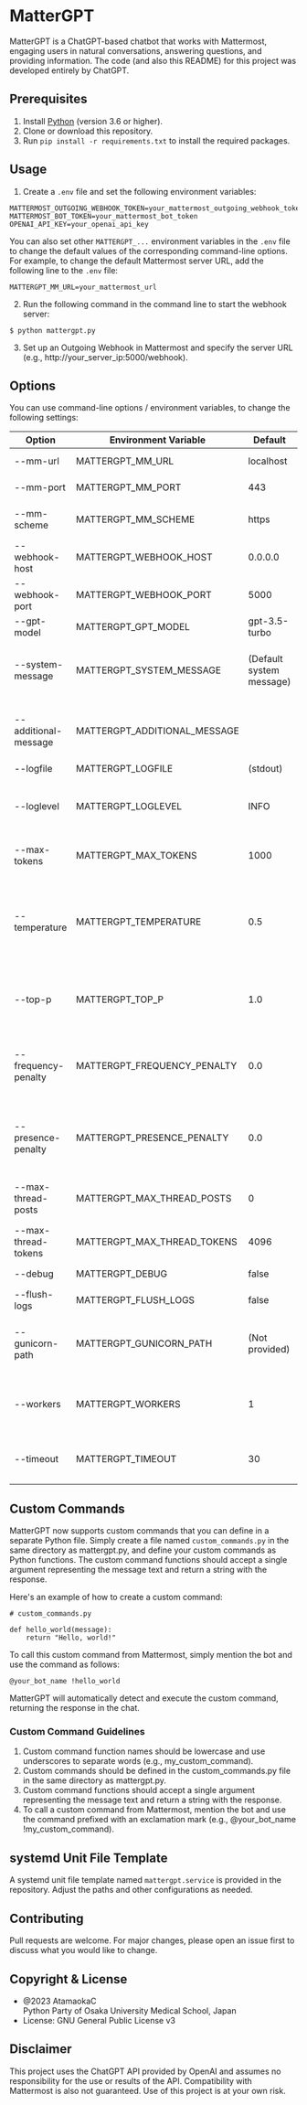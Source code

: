 # MatterGPT

MatterGPT is a ChatGPT-based chatbot that works with Mattermost, engaging users in natural conversations, answering questions, and providing information.
The code (and also this README) for this project was developed entirely by ChatGPT.

## Prerequisites

1. Install [Python](https://www.python.org/downloads/) (version 3.6 or higher).
2. Clone or download this repository.
3. Run `pip install -r requirements.txt` to install the required packages.

## Usage

1. Create a `.env` file and set the following environment variables:

```
MATTERMOST_OUTGOING_WEBHOOK_TOKEN=your_mattermost_outgoing_webhook_token
MATTERMOST_BOT_TOKEN=your_mattermost_bot_token
OPENAI_API_KEY=your_openai_api_key
```

You can also set other `MATTERGPT_...` environment variables in the `.env` file to change the default values of the corresponding command-line options. 
For example, to change the default Mattermost server URL, add the following line to the `.env` file:

```
MATTERGPT_MM_URL=your_mattermost_url
```

2. Run the following command in the command line to start the webhook server:

```
$ python mattergpt.py
```

3. Set up an Outgoing Webhook in Mattermost and specify the server URL (e.g., http://your_server_ip:5000/webhook).

## Options

You can use command-line options / environment variables, to change the following settings:

| Option                 | Environment Variable         | Default                 | Description                                                                                                          |
|------------------------|------------------------------|-------------------------|----------------------------------------------------------------------------------------------------------------------|
| --mm-url               | MATTERGPT_MM_URL             | localhost               | Mattermost server URL                                                                                                |
| --mm-port              | MATTERGPT_MM_PORT            | 443                     | Mattermost server port                                                                                               |
| --mm-scheme            | MATTERGPT_MM_SCHEME          | https                  | Mattermost server scheme (http or https)                                                                             |
| --webhook-host         | MATTERGPT_WEBHOOK_HOST       | 0.0.0.0                 | Webhook listening host                                                                                               |
| --webhook-port         | MATTERGPT_WEBHOOK_PORT       | 5000                    | Webhook listening port                                                                                               |
| --gpt-model            | MATTERGPT_GPT_MODEL          | gpt-3.5-turbo           | OpenAI ChatGPT model                                                                                                 |
| --system-message       | MATTERGPT_SYSTEM_MESSAGE     | (Default system message)| The system message to include at the beginning of the conversation                                                   |
| --additional-message   | MATTERGPT_ADDITIONAL_MESSAGE |                         | An additional message to include at the beginning of the conversation                                                 |
| --logfile              | MATTERGPT_LOGFILE            | (stdout)                | Path to log file                                                                                                     |
| --loglevel             | MATTERGPT_LOGLEVEL           | INFO                    | Logging level (DEBUG, INFO, WARNING, ERROR, CRITICAL)                                                                |
| --max-tokens           | MATTERGPT_MAX_TOKENS         | 1000                    | Maximum tokens for the generated text                                                                                |
| --temperature          | MATTERGPT_TEMPERATURE        | 0.5                     | Temperature for the generated text (higher values make the output more diverse, lower values make it more conservative) |
| --top-p                | MATTERGPT_TOP_P              | 1.0                     | The value of top_p for the generated text (float between 0 and 1)                                                     |
| --frequency-penalty    | MATTERGPT_FREQUENCY_PENALTY  | 0.0                     | The value of frequency_penalty for the generated text (float between -2 and 2)                                        |
| --presence-penalty     | MATTERGPT_PRESENCE_PENALTY   | 0.0                     | The value of presence_penalty for the generated text (float between -2 and 2)                                         |
| --max-thread-posts     | MATTERGPT_MAX_THREAD_POSTS   | 0                       | Maximum number of posts to fetch in a thread (0 means unlimited)                                                      |
| --max-thread-tokens    | MATTERGPT_MAX_THREAD_TOKENS  | 4096                    | Maximum tokens to include from the thread history                                                                    |
| --debug                | MATTERGPT_DEBUG              | false                   | Enable debug mode                                                                                                    |
| --flush-logs           | MATTERGPT_FLUSH_LOGS         | false                   | Enable immediate flushing of logs                                                                                    |
| --gunicorn-path        | MATTERGPT_GUNICORN_PATH      | (Not provided)          | Path to Gunicorn executable (if not provided, Flask built-in server will be used)                                    |
| --workers              | MATTERGPT_WORKERS            | 1                       | Number of Gunicorn worker processes (only applicable if using Gunicorn)                                               |
| --timeout              | MATTERGPT_TIMEOUT            | 30                      | Gunicorn timeout value in seconds (only applicable if using Gunicorn)                                                 |

## Custom Commands

MatterGPT now supports custom commands that you can define in a separate Python file. 
Simply create a file named `custom_commands.py` in the same directory as mattergpt.py, and define your custom commands as Python functions. 
The custom command functions should accept a single argument representing the message text and return a string with the response.

Here's an example of how to create a custom command:

```
# custom_commands.py

def hello_world(message):
    return "Hello, world!"
```

To call this custom command from Mattermost, simply mention the bot and use the command as follows:
```
@your_bot_name !hello_world
```

MatterGPT will automatically detect and execute the custom command, returning the response in the chat.

### Custom Command Guidelines

1. Custom command function names should be lowercase and use underscores to separate words (e.g., my_custom_command).
2. Custom commands should be defined in the custom_commands.py file in the same directory as mattergpt.py.
3. Custom command functions should accept a single argument representing the message text and return a string with the response.
4. To call a custom command from Mattermost, mention the bot and use the command prefixed with an exclamation mark (e.g., @your_bot_name !my_custom_command).

## systemd Unit File Template

A systemd unit file template named `mattergpt.service` is provided in the repository.
Adjust the paths and other configurations as needed.

## Contributing

Pull requests are welcome. For major changes, please open an issue first to discuss what you would like to change.

## Copyright & License

- @2023 AtamaokaC  
  Python Party of Osaka University Medical School, Japan
- License: GNU General Public License v3

## Disclaimer

This project uses the ChatGPT API provided by OpenAI and assumes no responsibility for the use or results of the API.
Compatibility with Mattermost is also not guaranteed. Use of this project is at your own risk.
